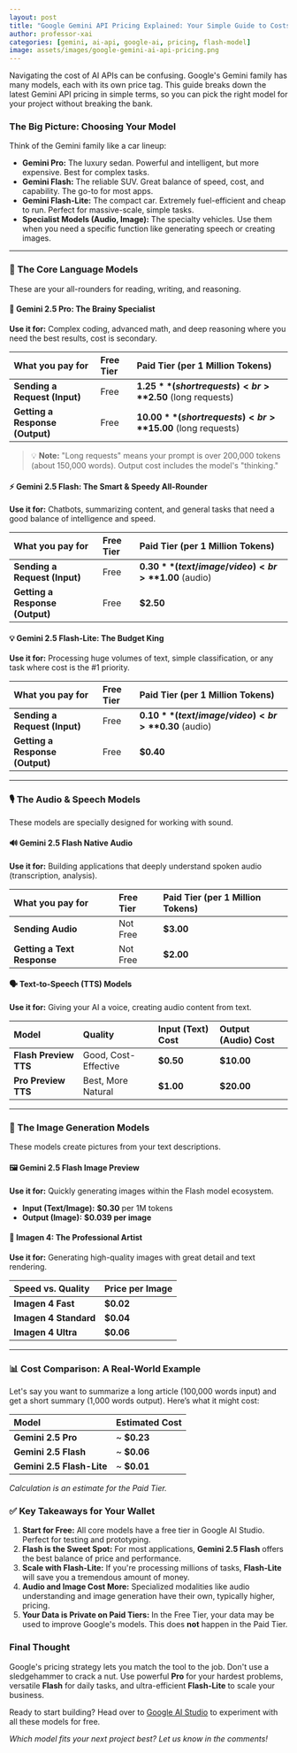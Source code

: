 ```yaml
---
layout: post
title: "Google Gemini API Pricing Explained: Your Simple Guide to Costs"
author: professor-xai
categories: [gemini, ai-api, google-ai, pricing, flash-model]
image: assets/images/google-gemini-ai-api-pricing.png
---
```


Navigating the cost of AI APIs can be confusing. Google's Gemini family has many models, each with its own price tag. This guide breaks down the latest Gemini API pricing in simple terms, so you can pick the right model for your project without breaking the bank.

### The Big Picture: Choosing Your Model

Think of the Gemini family like a car lineup:

*   **Gemini Pro:** The luxury sedan. Powerful and intelligent, but more expensive. Best for complex tasks.
*   **Gemini Flash:** The reliable SUV. Great balance of speed, cost, and capability. The go-to for most apps.
*   **Gemini Flash-Lite:** The compact car. Extremely fuel-efficient and cheap to run. Perfect for massive-scale, simple tasks.
*   **Specialist Models (Audio, Image):** The specialty vehicles. Use them when you need a specific function like generating speech or creating images.

---

### 💬 The Core Language Models

These are your all-rounders for reading, writing, and reasoning.

#### 🧠 Gemini 2.5 Pro: The Brainy Specialist
**Use it for:** Complex coding, advanced math, and deep reasoning where you need the best results, cost is secondary.

| What you pay for | Free Tier | Paid Tier (per 1 Million Tokens) |
| :--- | :--- | :--- |
| **Sending a Request (Input)** | Free | **$1.25** (short requests) <br> **$2.50** (long requests) |
| **Getting a Response (Output)** | Free | **$10.00** (short requests) <br> **$15.00** (long requests) |

> 💡 **Note:** "Long requests" means your prompt is over 200,000 tokens (about 150,000 words). Output cost includes the model's "thinking."

#### ⚡ Gemini 2.5 Flash: The Smart & Speedy All-Rounder
**Use it for:** Chatbots, summarizing content, and general tasks that need a good balance of intelligence and speed.

| What you pay for | Free Tier | Paid Tier (per 1 Million Tokens) |
| :--- | :--- | :--- |
| **Sending a Request (Input)** | Free | **$0.30** (text/image/video) <br> **$1.00** (audio) |
| **Getting a Response (Output)** | Free | **$2.50** |

#### 💡 Gemini 2.5 Flash-Lite: The Budget King
**Use it for:** Processing huge volumes of text, simple classification, or any task where cost is the #1 priority.

| What you pay for | Free Tier | Paid Tier (per 1 Million Tokens) |
| :--- | :--- | :--- |
| **Sending a Request (Input)** | Free | **$0.10** (text/image/video) <br> **$0.30** (audio) |
| **Getting a Response (Output)** | Free | **$0.40** |

---

### 🎙️ The Audio & Speech Models

These models are specially designed for working with sound.

#### 🔊 Gemini 2.5 Flash Native Audio
**Use it for:** Building applications that deeply understand spoken audio (transcription, analysis).

| What you pay for | Free Tier | Paid Tier (per 1 Million Tokens) |
| :--- | :--- | :--- |
| **Sending Audio** | Not Free | **$3.00** |
| **Getting a Text Response** | Not Free | **$2.00** |

#### 🗣️ Text-to-Speech (TTS) Models
**Use it for:** Giving your AI a voice, creating audio content from text.

| Model | Quality | Input (Text) Cost | Output (Audio) Cost |
| :--- | :--- | :--- | :--- |
| **Flash Preview TTS** | Good, Cost-Effective | **$0.50** | **$10.00** |
| **Pro Preview TTS** | Best, More Natural | **$1.00** | **$20.00** |

---

### 🎨 The Image Generation Models

These models create pictures from your text descriptions.

#### 🖼️ Gemini 2.5 Flash Image Preview
**Use it for:** Quickly generating images within the Flash model ecosystem.

*   **Input (Text/Image):** **$0.30** per 1M tokens
*   **Output (Image):** **$0.039 per image**

#### 🎨 Imagen 4: The Professional Artist
**Use it for:** Generating high-quality images with great detail and text rendering.

| Speed vs. Quality | Price per Image |
| :--- | :--- |
| **Imagen 4 Fast** | **$0.02** |
| **Imagen 4 Standard** | **$0.04** |
| **Imagen 4 Ultra** | **$0.06** |

---

### 📊 Cost Comparison: A Real-World Example

Let's say you want to summarize a long article (100,000 words input) and get a short summary (1,000 words output). Here’s what it might cost:

| Model | Estimated Cost |
| :--- | :--- |
| **Gemini 2.5 Pro** | ~ **$0.23** |
| **Gemini 2.5 Flash** | ~ **$0.06** |
| **Gemini 2.5 Flash-Lite** | ~ **$0.01** |

*Calculation is an estimate for the Paid Tier.*

### ✅ Key Takeaways for Your Wallet

1.  **Start for Free:** All core models have a free tier in Google AI Studio. Perfect for testing and prototyping.
2.  **Flash is the Sweet Spot:** For most applications, **Gemini 2.5 Flash** offers the best balance of price and performance.
3.  **Scale with Flash-Lite:** If you're processing millions of tasks, **Flash-Lite** will save you a tremendous amount of money.
4.  **Audio and Image Cost More:** Specialized modalities like audio understanding and image generation have their own, typically higher, pricing.
5.  **Your Data is Private on Paid Tiers:** In the Free Tier, your data may be used to improve Google's models. This does **not** happen in the Paid Tier.

### Final Thought

Google's pricing strategy lets you match the tool to the job. Don't use a sledgehammer to crack a nut. Use powerful **Pro** for your hardest problems, versatile **Flash** for daily tasks, and ultra-efficient **Flash-Lite** to scale your business.

Ready to start building? Head over to [Google AI Studio](https://aistudio.google.com/) to experiment with all these models for free.

*Which model fits your next project best? Let us know in the comments!*
